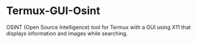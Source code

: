 # Termux-GUI-Osint
OSINT (Open Source Intelligence) tool for Termux with a GUI using X11 that displays information and images while searching.
